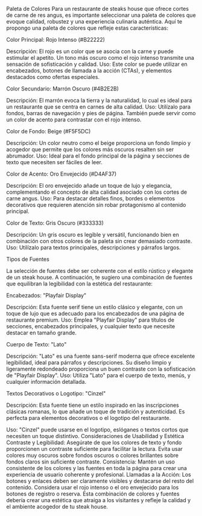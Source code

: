 Paleta de Colores
Para un restaurante de steaks house que ofrece cortes de carne de res angus, es importante seleccionar una paleta de colores que evoque calidad, robustez y una experiencia culinaria auténtica. Aquí te propongo una paleta de colores que refleje estas características:

Color Principal: Rojo Intenso (#B22222)

Descripción: El rojo es un color que se asocia con la carne y puede estimular el apetito. Un tono más oscuro como el rojo intenso transmite una sensación de sofisticación y calidad.
Uso: Este color se puede utilizar en encabezados, botones de llamada a la acción (CTAs), y elementos destacados como ofertas especiales.

Color Secundario: Marrón Oscuro (#4B2E2B)

Descripción: El marrón evoca la tierra y la naturalidad, lo cual es ideal para un restaurante que se centra en carnes de alta calidad.
Uso: Utilízalo para fondos, barras de navegación y pies de página. También puede servir como un color de acento para contrastar con el rojo intenso.

Color de Fondo: Beige (#F5F5DC)

Descripción: Un color neutro como el beige proporciona un fondo limpio y acogedor que permite que los colores más oscuros resalten sin ser abrumador.
Uso: Ideal para el fondo principal de la página y secciones de texto que necesiten ser fáciles de leer.

Color de Acento: Oro Envejecido (#D4AF37)

Descripción: El oro envejecido añade un toque de lujo y elegancia, complementando el concepto de alta calidad asociado con los cortes de carne angus.
Uso: Para destacar detalles finos, bordes o elementos decorativos que requieren atención sin robar protagonismo al contenido principal.

Color de Texto: Gris Oscuro (#333333)

Descripción: Un gris oscuro es legible y versátil, funcionando bien en combinación con otros colores de la paleta sin crear demasiado contraste.
Uso: Utilízalo para textos principales, descripciones y párrafos largos.

Tipos de Fuentes

La selección de fuentes debe ser coherente con el estilo rústico y elegante de un steak house. A continuación, te sugiero una combinación de fuentes que equilibran la legibilidad con la estética del restaurante:

Encabezados: "Playfair Display"

Descripción: Esta fuente serif tiene un estilo clásico y elegante, con un toque de lujo que es adecuado para los encabezados de una página de restaurante premium.
Uso: Emplea "Playfair Display" para títulos de secciones, encabezados principales, y cualquier texto que necesite destacar en tamaño grande.

Cuerpo de Texto: "Lato"

Descripción: "Lato" es una fuente sans-serif moderna que ofrece excelente legibilidad, ideal para párrafos y descripciones. Su diseño limpio y ligeramente redondeado proporciona un buen contraste con la sofisticación de "Playfair Display".
Uso: Utiliza "Lato" para el cuerpo de texto, menús, y cualquier información detallada.

Textos Decorativos o Logotipo: "Cinzel"

Descripción: Esta fuente tiene un estilo inspirado en las inscripciones clásicas romanas, lo que añade un toque de tradición y autenticidad. Es perfecta para elementos decorativos o el logotipo del restaurante.

Uso: "Cinzel" puede usarse en el logotipo, eslóganes o textos cortos que necesiten un toque distintivo.
Consideraciones de Usabilidad y Estética
Contraste y Legibilidad: Asegúrate de que los colores de texto y fondo proporcionen un contraste suficiente para facilitar la lectura. Evita usar colores muy oscuros sobre fondos oscuros o colores brillantes sobre fondos claros sin suficiente contraste.
Consistencia: Mantén un uso consistente de los colores y las fuentes en toda la página para crear una experiencia de usuario coherente y profesional.
Llamadas a la Acción: Los botones y enlaces deben ser claramente visibles y destacarse del resto del contenido. Considera usar el rojo intenso o el oro envejecido para los botones de registro o reserva.
Esta combinación de colores y fuentes debería crear una estética que atraiga a los visitantes y refleje la calidad y el ambiente acogedor de tu steak house.

